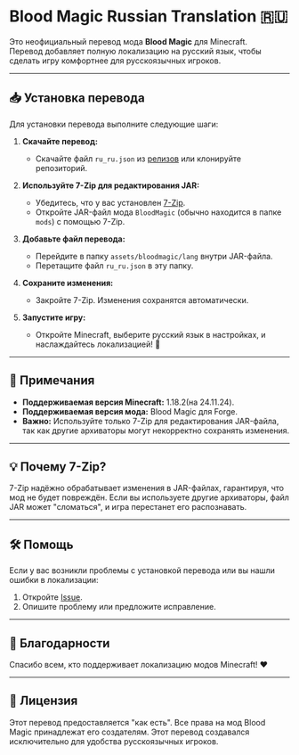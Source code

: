 # Blood Magic Russian Translation 🇷🇺

Это неофициальный перевод мода **Blood Magic** для Minecraft.  
Перевод добавляет полную локализацию на русский язык, чтобы сделать игру комфортнее для русскоязычных игроков.  

---

## 📥 Установка перевода

Для установки перевода выполните следующие шаги:

1. **Скачайте перевод:**
   - Скачайте файл `ru_ru.json` из [релизов](https://github.com/METABYTECODE/BloodMagic/releases) или клонируйте репозиторий.

2. **Используйте 7-Zip для редактирования JAR:**
   - Убедитесь, что у вас установлен [7-Zip](https://www.7-zip.org/).
   - Откройте JAR-файл мода `BloodMagic` (обычно находится в папке `mods`) с помощью 7-Zip.

3. **Добавьте файл перевода:**
   - Перейдите в папку `assets/bloodmagic/lang` внутри JAR-файла.
   - Перетащите файл `ru_ru.json` в эту папку.

4. **Сохраните изменения:**
   - Закройте 7-Zip. Изменения сохранятся автоматически.

5. **Запустите игру:**
   - Откройте Minecraft, выберите русский язык в настройках, и наслаждайтесь локализацией! 🎉

---

## 📜 Примечания

- **Поддерживаемая версия Minecraft:** 1.18.2(на 24.11.24).
- **Поддерживаемая версия мода:** Blood Magic для Forge.
- **Важно:** Используйте только 7-Zip для редактирования JAR-файла, так как другие архиваторы могут некорректно сохранять изменения.

---

## 💡 Почему 7-Zip?
7-Zip надёжно обрабатывает изменения в JAR-файлах, гарантируя, что мод не будет повреждён. Если вы используете другие архиваторы, файл JAR может "сломаться", и игра перестанет его распознавать.

---

## 🛠 Помощь
Если у вас возникли проблемы с установкой перевода или вы нашли ошибки в локализации:
1. Откройте [Issue](https://github.com/ВАШ_РЕПОЗИТОРИЙ/issues).
2. Опишите проблему или предложите исправление.

---

## 🌟 Благодарности
Спасибо всем, кто поддерживает локализацию модов Minecraft! ❤️

---

## 📜 Лицензия
Этот перевод предоставляется "как есть". Все права на мод Blood Magic принадлежат его создателям. Этот перевод создавался исключительно для удобства русскоязычных игроков.
